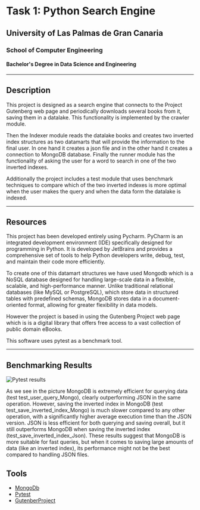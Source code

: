 # Task 1: Python Search Engine

## University of Las Palmas de Gran Canaria
### School of Computer Engineering
#### Bachelor's Degree in Data Science and Engineering

---

## Description
This project is designed as a search engine that connects to the Project Gutenberg web page and periodically downloads several books from it, saving them in a datalake. This functionality is implemented by the crawler module.

Then the Indexer module reads the datalake books and creates two inverted index structures as two datamarts that will provide the information to the final user. In one hand it creates a json file and in the other hand it creates a connection to MongoDB database.
Finally the runner module has the functionality of asking the user for a word to search in one of the two inverted indexes.

Additionally the project includes a test module that uses benchmark techniques to compare which of the two inverted indexes is more optimal when the user makes the query and when the data form the datalake is indexed.

--- 

## Resources

  This project has been developed entirely using  Pycharm. PyCharm is an integrated development environment (IDE) specifically designed for programming in Python. It is developed by JetBrains and provides a comprehensive set of tools to help Python developers write, debug, test, and maintain their code more efficiently.

  To create one of this datamart structures we have used Mongodb which is a NoSQL database designed for handling large-scale data in a flexible, scalable, and high-performance manner. Unlike traditional relational databases (like MySQL or PostgreSQL), which store data in structured tables with predefined schemas, MongoDB stores data in a document-oriented format, allowing for greater flexibility in data models.

  However the project is based in using the Gutenberg Project web page which is is a digital library that offers free access to a vast collection of public domain eBooks.

  This software uses pytest as a benchmark tool.

---

## Benchmarking Results

![Pytest results](URL-de-la-imagen)

As we see in the picture MongoDB is extremely efficient for querying data (test test_user_query_Mongo), clearly outperforming JSON in the same operation.
However, saving the inverted index in MongoDB (test test_save_inverted_index_Mongo) is much slower compared to any other operation, with a significantly higher average execution time than the JSON version.
JSON is less efficient for both querying and saving overall, but it still outperforms MongoDB when saving the inverted index (test_save_inverted_index_Json).
These results suggest that MongoDB is more suitable for fast queries, but when it comes to saving large amounts of data (like an inverted index), its performance might not be the best compared to handling JSON files.

## Tools

- [MongoDb](https://www.mongodb.com/)
- [Pytest](https://docs.pytest.org/)
- [GutenberProject](https://www.gutenberg.org/)





  
